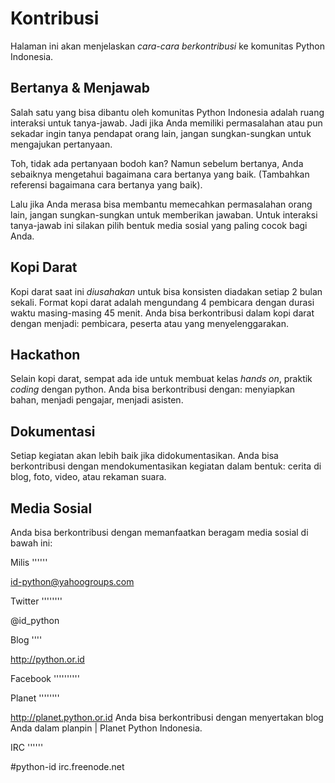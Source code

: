 Kontribusi
==========

Halaman ini akan menjelaskan *cara-cara berkontribusi* ke komunitas Python Indonesia. 

Bertanya & Menjawab
-------------------

Salah satu yang bisa dibantu oleh komunitas Python Indonesia adalah ruang interaksi untuk tanya-jawab. Jadi jika Anda memiliki permasalahan atau pun sekadar ingin tanya pendapat orang lain, jangan sungkan-sungkan untuk mengajukan pertanyaan. 

Toh, tidak ada pertanyaan bodoh kan? Namun sebelum bertanya, Anda sebaiknya mengetahui bagaimana cara bertanya yang baik. (Tambahkan referensi bagaimana cara bertanya yang baik). 

Lalu jika Anda merasa bisa membantu memecahkan permasalahan orang lain, jangan sungkan-sungkan untuk memberikan jawaban. Untuk interaksi tanya-jawab ini silakan pilih bentuk media sosial yang paling cocok bagi Anda. 

Kopi Darat
-----------

Kopi darat saat ini _diusahakan_ untuk bisa konsisten diadakan setiap 2 bulan sekali. Format kopi darat adalah mengundang 4 pembicara dengan durasi waktu masing-masing 45 menit. Anda bisa berkontribusi dalam kopi darat dengan menjadi: pembicara, peserta atau yang menyelenggarakan. 


Hackathon
----------

Selain kopi darat, sempat ada ide untuk membuat kelas _hands on_, praktik _coding_ dengan python. Anda bisa berkontribusi dengan: menyiapkan bahan, menjadi pengajar, menjadi asisten. 

Dokumentasi
------------

Setiap kegiatan akan lebih baik jika didokumentasikan. Anda bisa berkontribusi dengan mendokumentasikan kegiatan dalam bentuk: cerita di blog, foto, video, atau rekaman suara.

Media Sosial
------------

Anda bisa berkontribusi dengan memanfaatkan beragam media sosial di bawah ini:

Milis
''''''

id-python@yahoogroups.com

Twitter
''''''''

@id_python

Blog
''''

http://python.or.id

Facebook
''''''''''

Planet
''''''''

http://planet.python.or.id
Anda bisa berkontribusi dengan menyertakan blog Anda dalam planpin | Planet Python Indonesia.

IRC
''''''

#python-id
irc.freenode.net
